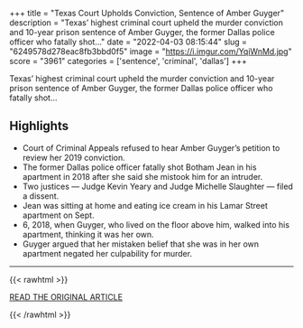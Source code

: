 +++
title = "Texas Court Upholds Conviction, Sentence of Amber Guyger"
description = "Texas’ highest criminal court upheld the murder conviction and 10-year prison sentence of Amber Guyger, the former Dallas police officer who fatally shot..."
date = "2022-04-03 08:15:44"
slug = "6249578d278eac8fb3bbd0f5"
image = "https://i.imgur.com/YqiWnMd.jpg"
score = "3961"
categories = ['sentence', 'criminal', 'dallas']
+++

Texas’ highest criminal court upheld the murder conviction and 10-year prison sentence of Amber Guyger, the former Dallas police officer who fatally shot...

## Highlights

- Court of Criminal Appeals refused to hear Amber Guyger’s petition to review her 2019 conviction.
- The former Dallas police officer fatally shot Botham Jean in his apartment in 2018 after she said she mistook him for an intruder.
- Two justices — Judge Kevin Yeary and Judge Michelle Slaughter — filed a dissent.
- Jean was sitting at home and eating ice cream in his Lamar Street apartment on Sept.
- 6, 2018, when Guyger, who lived on the floor above him, walked into his apartment, thinking it was her own.
- Guyger argued that her mistaken belief that she was in her own apartment negated her culpability for murder.

---

{{< rawhtml >}}
  <p class="article-category">
    <a target="_blank" href="https://www.nbcdfw.com/news/local/killed-at-home/court-upholds-conviction-sentence-of-amber-guyger/2928172/">READ THE ORIGINAL ARTICLE</a>
  </p>
{{< /rawhtml >}}
